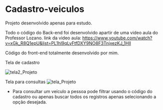 ﻿# Cadastro-veiculos
 
 Projeto desenvolvido apenas para estudo.
 
 Todo o código do Back-end foi desenvolvido apartir de uma video aula do Professor Lozano.
 link da video aula: https://www.youtube.com/watch?v=xGk_R8Q1epU&list=PL1hl9qLyFtfDXY9NO8F3TnjxezKJ_1HlI
 
 Código do front-end totalmente desenvolvido por mim.
 
 Tela de cadastro
 
![tela2_Projeto](https://user-images.githubusercontent.com/95513818/202829380-17f9d5c1-ada5-417b-b459-4032909d1394.PNG)

Tela para consultas
![tela_Projeto](https://user-images.githubusercontent.com/95513818/202829283-e7f82e5c-61d6-4648-8689-e8ea497794e6.PNG)

- Para consultar um veículo a pessoa pode filtrar usando o código do cadastro ou apenas buscar todos os registros apenas selecionando a opção desejada.
